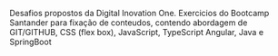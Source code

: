 Desafios propostos da Digital Inovation One.
Exercicios do Bootcamp Santander para fixação de conteudos, contendo abordagem de GIT/GITHUB, CSS (flex box), JavaScript, TypeScript Angular, Java e SpringBoot
